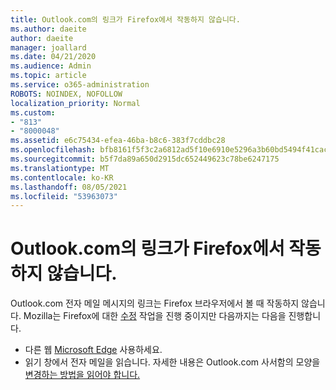 ```yaml
---
title: Outlook.com의 링크가 Firefox에서 작동하지 않습니다.
ms.author: daeite
author: daeite
manager: joallard
ms.date: 04/21/2020
ms.audience: Admin
ms.topic: article
ms.service: o365-administration
ROBOTS: NOINDEX, NOFOLLOW
localization_priority: Normal
ms.custom:
- "813"
- "8000048"
ms.assetid: e6c75434-efea-46ba-b8c6-383f7cddbc28
ms.openlocfilehash: bfb8161f5f3c2a6812ad5f10e6910e5296a3b60bd5494f41cac6d883dc821d1d
ms.sourcegitcommit: b5f7da89a650d2915dc652449623c78be6247175
ms.translationtype: MT
ms.contentlocale: ko-KR
ms.lasthandoff: 08/05/2021
ms.locfileid: "53963073"
---
```

# <a name="links-in-outlookcom-dont-work-in-firefox"></a>Outlook.com의 링크가 Firefox에서 작동하지 않습니다.

Outlook.com 전자 메일 메시지의 링크는 Firefox 브라우저에서 볼 때 작동하지 않습니다. Mozilla는 Firefox에 대한 [수정](https://go.microsoft.com/fwlink/p/?linkid=2001502&amp;clcid=0x409) 작업을 진행 중이지만 다음까지는 다음을 진행합니다.
  
- 다른 웹 [Microsoft Edge](https://go.microsoft.com/fwlink/p/?linkid=2001503&amp;clcid=0x409) 사용하세요.
- 읽기 창에서 전자 메일을 읽습니다. 자세한 내용은 Outlook.com 사서함의 모양을 [변경하는 방법을 읽어야 합니다.](https://support.office.com/article/b41c2ecb-f23c-42b3-b7f8-659646d5e58c?wt.mc_id=Office_Outlook_com_Alchemy)
